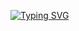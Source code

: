 [![Typing SVG](https://readme-typing-svg.herokuapp.com?font=Fira+Code&size=30&pause=1000&center=true&width=435&lines=%22La+%C3%BAnica+forma+de+ir+r%C3%A1pido+es+yendo+bien.%22)](https://git.io/typing-svg)
